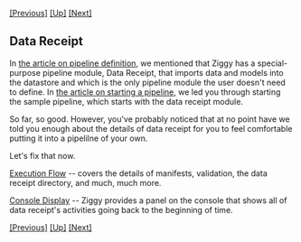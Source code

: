 <!-- -*-visual-line-*- -->

[[Previous]](delete-tasks.md)
[[Up]](user-manual.md)
[[Next]](data-receipt-execution.md)

## Data Receipt

In [the article on pipeline definition](pipeline-definition.md), we mentioned that Ziggy has a special-purpose pipeline module, Data Receipt, that imports data and models into the datastore and which is the only pipeline module the user doesn't need to define. In [the article on starting a pipeline](start-pipeline.md), we led you through starting the sample pipeline, which starts with the data receipt module. 

So far, so good. However, you've probably noticed that at no point have we told you enough about the details of data receipt for you to feel comfortable putting it into a pipelilne of your own. 

Let's fix that now.

[Execution Flow](data-receipt-execution.md) -- covers the details of manifests, validation, the data receipt directory, and much, much more. 

[Console Display](data-receipt-display) -- Ziggy provides a panel on the console that shows all of data receipt's activities going back to the beginning of time. 

[[Previous]](delete-tasks.md)
[[Up]](user-manual.md)
[[Next]](data-receipt-execution.md)
